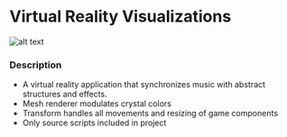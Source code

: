 # Virtual Reality Visualizations
![alt text](https://media.giphy.com/media/3ohze34tLkPQlhe1eo/giphy.gif "Logo Title Text 1")
### Description
* A virtual reality application that synchronizes music with abstract structures and effects.
* Mesh renderer modulates crystal colors
* Transform handles all movements and resizing of game components
* Only source scripts included in project
